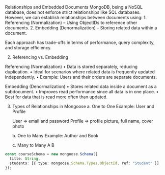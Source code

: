 Relationships and Embedded Documents
MongoDB, being a NoSQL database, does not enforce strict relationships like SQL databases. However, we can establish relationships between documents using: 1. Referencing (Normalization) – Using ObjectIDs to reference other documents. 2. Embedding (Denormalization) – Storing related data within a document.

Each approach has trade-offs in terms of performance, query complexity, and storage efficiency.

2. Referencing vs. Embedding

Referencing (Normalization)
• Data is stored separately, reducing duplication.
• Ideal for scenarios where related data is frequently updated independently.
• Example: Users and their orders are separate documents.

Embedding (Denormalization)
• Stores related data inside a document as a subdocument.
• Improves read performance since all data is in one place.
• Best for data that is read more often than updated.

3. Types of Relationships in Mongoose
   a. One to One
   Example: User and Profile

   User => email and password
   Profile => profile picture, full name, cover photo

   b. One to Many
   Example: Author and Book

   c. Many to Many
   A B

```typescript
const courseSchema = new mongoose.Schema({
  title: String,
  students: [{ type: mongoose.Schema.Types.ObjectId, ref: "Student" }],
});
```

